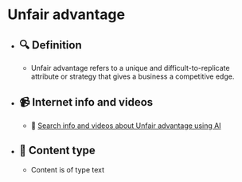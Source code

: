 # Unfair advantage
- ## 🔍 Definition
  - Unfair advantage refers to a unique and difficult-to-replicate attribute or strategy that gives a business a competitive edge.
- ## 📹 Internet info and videos
  - 🤖 [Search info and videos about Unfair advantage using AI](https://www.perplexity.ai/search?q=videos+about+Unfair+advantage:+
)
- ## 📰 Content type 
  - Content is of type text
